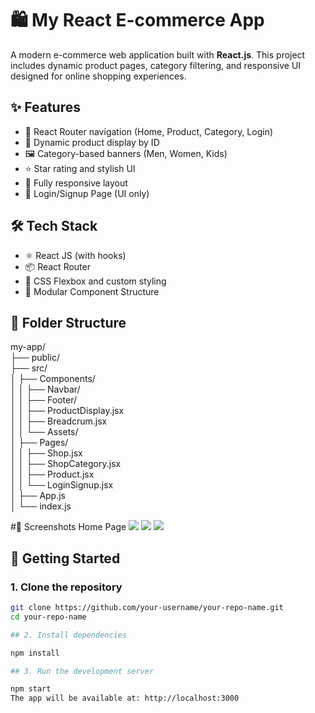 # 🛍️ My React E-commerce App

A modern e-commerce web application built with **React.js**. This project includes dynamic product pages, category filtering, and responsive UI designed for online shopping experiences.

## ✨ Features

- 🧩 React Router navigation (Home, Product, Category, Login)
- 🛒 Dynamic product display by ID
- 🖼️ Category-based banners (Men, Women, Kids)
- ⭐ Star rating and stylish UI
- 📱 Fully responsive layout
- 🔐 Login/Signup Page (UI only)

## 🛠️ Tech Stack

- ⚛️ React JS (with hooks)
- 📦 React Router
- 💅 CSS Flexbox and custom styling
- 📁 Modular Component Structure

## 📂 Folder Structure
my-app/<br>
├── public/
<br>
├── src/<br>
│ ├── Components/<br>
│ │ ├── Navbar/<br>
│ │ ├── Footer/<br>
│ │ ├── ProductDisplay.jsx<br>
│ │ ├── Breadcrum.jsx<br>
│ │ └── Assets/<br>
│ ├── Pages/<br>
│ │ ├── Shop.jsx<br>
│ │ ├── ShopCategory.jsx<br>
│ │ ├── Product.jsx<br>
│ │ └── LoginSignup.jsx<br>
│ ├── App.js<br>
│ └── index.js

#📸 Screenshots Home Page
<img src="https://github.com/user-attachments/assets/feb87797-692b-4922-9fa3-8881d852c045"/>
<img src="https://github.com/user-attachments/assets/608d8a8b-e689-46a5-a4f0-a86cd73858b3"/>
<img src="https://github.com/user-attachments/assets/b9d48ce7-c5fb-474a-8b86-90538b4a5913"/>


## 🚀 Getting Started

### 1. Clone the repository

```bash
git clone https://github.com/your-username/your-repo-name.git
cd your-repo-name

## 2. Install dependencies

npm install

## 3. Run the development server

npm start
The app will be available at: http://localhost:3000








